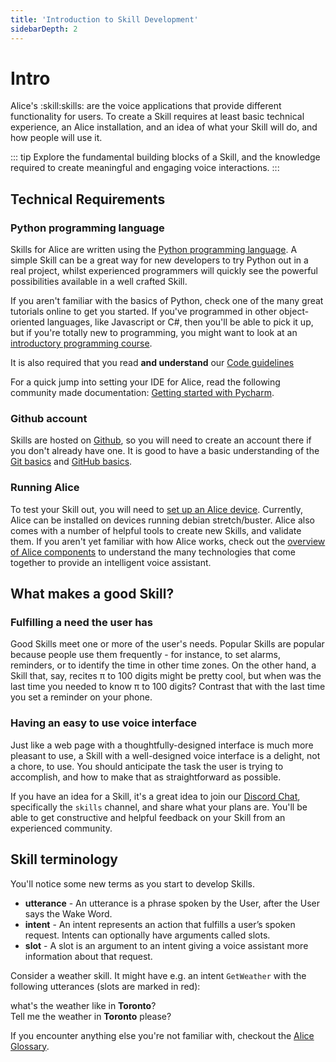 ```yaml
---
title: 'Introduction to Skill Development'
sidebarDepth: 2
---
```


<link rel="stylesheet" href="/css/speechbubbles.css">

# Intro

Alice's :skill:skills: are the voice applications that provide different functionality for users. To create a Skill requires at least basic technical experience, an Alice installation, and an idea of what your Skill will do, and how people will use it.

::: tip
Explore the fundamental building blocks of a Skill, and the knowledge required
to create meaningful and engaging voice interactions.
:::


## Technical Requirements

### Python programming language

Skills for Alice are written using the [Python programming language](https://www.python.org/). A simple Skill can be a great way for new developers to try Python out in a real project, whilst experienced programmers will quickly see the powerful possibilities available in a well crafted Skill.

If you aren't familiar with the basics of Python, check one of the many great tutorials online to get you started. If you've programmed in other object-oriented languages, like Javascript or C\#, then you'll be able to pick it up, but if you're totally new to programming, you might want to look at an [introductory programming course](https://www.edx.org/course/introduction-computer-science-mitx-6-00-1x-11).

It is also required that you read **and understand** our [Code guidelines](../contribute/code-guidelines.md)

For a quick jump into setting your IDE for Alice, read the following community made documentation: [Getting started with Pycharm](../community-made/getting-started-pycharm.md).

### Github account

Skills are hosted on [Github](https://github.com), so you will need to create an account there if you don't already have one. It is good to have a basic understanding of the [Git basics](https://git-scm.com/video/get-going) and [GitHub basics](https://guides.github.com/activities/hello-world/).

### Running Alice

To test your Skill out, you will need to [set up an Alice device](../setup). Currently, Alice can be installed on devices running debian stretch/buster. Alice also comes with a number of helpful tools to create new Skills, and validate them. If you aren't yet familiar with how Alice works, check out the [overview of Alice components]() to understand the many technologies that come together to provide an intelligent voice assistant.

## What makes a good Skill?

### Fulfilling a need the user has

Good Skills meet one or more of the user's needs. Popular Skills are popular because people use them frequently - for instance, to set alarms, reminders, or to identify the time in other time zones. On the other hand, a Skill that, say, recites π to 100 digits might be pretty cool, but when was the last time you needed to know π to 100 digits? Contrast that with the last time you set a reminder on your phone.

### Having an easy to use voice interface

Just like a web page with a thoughtfully-designed interface is much more pleasant to use, a Skill with a well-designed voice interface is a delight, not a chore, to use. You should anticipate the task the user is trying to accomplish, and how to make that as straightforward as possible.

If you have an idea for a Skill, it's a great idea to join our [Discord Chat](https://discordapp.com/invite/Jfcj355), specifically the `skills` channel, and share what your plans are. You'll be able to get constructive and helpful feedback on your Skill from an experienced community.

## Skill terminology

You'll notice some new terms as you start to develop Skills.

* **utterance** - An utterance is a phrase spoken by the User, after the User says the Wake Word.
* **intent** - An intent represents an action that fulfills a user’s spoken request. Intents can optionally have arguments called slots.
* **slot** - A slot is an argument to an intent giving a voice assistant more information about that request.

Consider a weather skill. It might have e.g. an intent `GetWeather` with the following utterances (slots are marked in red):
<div class="userSpeech male">what's the weather like in <strong class="slotWord">Toronto</strong>?</div>
<div class="userSpeech male">Tell me the weather in <strong class="slotWord">Toronto</strong> please?</div>


If you encounter anything else you're not familiar with, checkout the [Alice Glossary](../about-alice/GLOSSARY.md).

